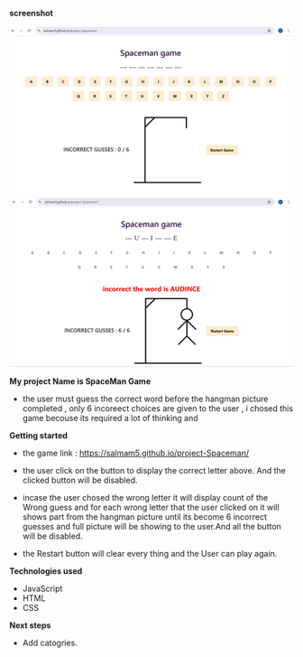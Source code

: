 
**screenshot**

![pic](./Pic%201.png)
![pic](./Pic%202.png)

**My project Name is SpaceMan Game**

- the user must guess the correct word before the hangman picture completed , only 6 incoreect choices are given to the user , i chosed this game becouse its required a lot of thinking and 



**Getting started**

- the game link : https://salmam5.github.io/project-Spaceman/
 
 - the user click on the button to display the correct letter above. And the clicked button will be disabled. 
  
 - incase the user chosed the wrong letter it will  display count of the Wrong guess and for each wrong letter that the user clicked on it will shows part from the hangman picture until its become 6 incorrect guesses and full picture will be showing to the user.And all the button will be disabled.

 - the Restart button will clear every thing and the User can play again.

**Technologies used**
- JavaScript
- HTML 
-  CSS

**Next steps**
 - Add catogries.
 